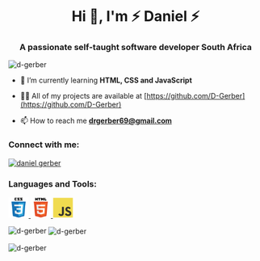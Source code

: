 <h1 align="center">Hi 👋, I'm ⚡ Daniel ⚡</h1>
<h3 align="center">A passionate self-taught software developer South Africa</h3>

<p align="left"> <img src="https://komarev.com/ghpvc/?username=d-gerber&label=Profile%20views&color=0e75b6&style=flat" alt="d-gerber" /> </p>

- 🌱 I’m currently learning **HTML, CSS and JavaScript**

- 👨‍💻 All of my projects are available at [https://github.com/D-Gerber](https://github.com/D-Gerber)

- 📫 How to reach me **drgerber69@gmail.com**

<h3 align="left">Connect with me:</h3>
<p align="left">
<a href="https://linkedin.com/in/daniel gerber" target="blank"><img align="center" src="https://raw.githubusercontent.com/rahuldkjain/github-profile-readme-generator/master/src/images/icons/Social/linked-in-alt.svg" alt="daniel gerber" height="30" width="40" /></a>
</p>

<h3 align="left">Languages and Tools:</h3>
<p align="left"> <a href="https://www.w3schools.com/css/" target="_blank" rel="noreferrer"> <img src="https://raw.githubusercontent.com/devicons/devicon/master/icons/css3/css3-original-wordmark.svg" alt="css3" width="40" height="40"/> </a> <a href="https://www.w3.org/html/" target="_blank" rel="noreferrer"> <img src="https://raw.githubusercontent.com/devicons/devicon/master/icons/html5/html5-original-wordmark.svg" alt="html5" width="40" height="40"/> </a> <a href="https://developer.mozilla.org/en-US/docs/Web/JavaScript" target="_blank" rel="noreferrer"> <img src="https://raw.githubusercontent.com/devicons/devicon/master/icons/javascript/javascript-original.svg" alt="javascript" width="40" height="40"/> </a> </p>

<p><img align="left" src="https://github-readme-stats.vercel.app/api/top-langs?username=d-gerber&show_icons=true&locale=en&layout=compact" alt="d-gerber" /></p>

<p>&nbsp;<img align="center" src="https://github-readme-stats.vercel.app/api?username=d-gerber&show_icons=true&locale=en" alt="d-gerber" /></p>

<p><img align="center" src="https://github-readme-streak-stats.herokuapp.com/?user=d-gerber&" alt="d-gerber" /></p>


